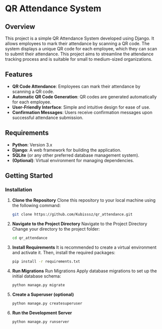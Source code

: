 # QR Attendance System

## Overview
This project is a simple QR Attendance System developed using Django. It allows employees to mark their attendance by scanning a QR code. The system displays a unique QR code for each employee, which they can scan to submit their attendance. This project aims to streamline the attendance tracking process and is suitable for small to medium-sized organizations.

## Features
- **QR Code Attendance**: Employees can mark their attendance by scanning a QR code.
- **Automatic QR Code Generation**: QR codes are generated automatically for each employee.
- **User-Friendly Interface**: Simple and intuitive design for ease of use.
- **Confirmation Messages**: Users receive confirmation messages upon successful attendance submission.

## Requirements
- **Python**: Version 3.x
- **Django**: A web framework for building the application.
- **SQLite** (or any other preferred database management system).
- **(Optional)**: Virtual environment for managing dependencies.

## Getting Started

### Installation

1. **Clone the Repository**
   Clone this repository to your local machine using the following command:
   ```bash
   git clone https://github.com/Kubisssz/qr_attendance.git
   
2. **Navigate to the Project Directory**
    Navigate to the Project Directory Change your directory to the project folder:
   ```bash
   cd qr_attendance

3. **Install Requirements**
     It is recommended to create a virtual environment and activate it. Then, install the required packages:
    ```bash
    pip install -r requirements.txt

4. **Run Migrations**
     Run Migrations Apply database migrations to set up the initial database schema:
   ```bash
   python manage.py migrate

5. **Create a Superuser (optional)**
   ```bash
   python manage.py createsuperuser

6. **Run the Development Server**
   ```bash
   python manage.py runserver








